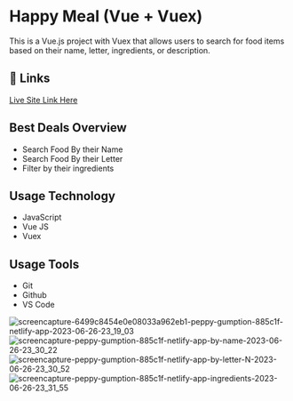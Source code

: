 
# Happy Meal (Vue + Vuex)

This is a Vue.js project with Vuex that allows users to search for food items based on their name, letter, ingredients, or description.





## 🔗 Links
[Live Site Link Here ](https://peppy-gumption-885c1f.netlify.app/)

## Best Deals Overview

* Search Food By their Name
* Search Food By their Letter
* Filter by their ingredients

## Usage Technology
* JavaScript
* Vue JS
* Vuex

## Usage Tools
* Git
* Github
* VS Code

![screencapture-6499c8454e0e08033a962eb1-peppy-gumption-885c1f-netlify-app-2023-06-26-23_19_03](https://github.com/SanzidaTasnim/Meals_Project/assets/87225133/9cdd9b82-3095-416c-8330-b0e79992cf1d)
![screencapture-peppy-gumption-885c1f-netlify-app-by-name-2023-06-26-23_30_22](https://github.com/SanzidaTasnim/Meals_Project/assets/87225133/8aa7675d-1353-4ecd-8af0-df1a5837108f)
![screencapture-peppy-gumption-885c1f-netlify-app-by-letter-N-2023-06-26-23_30_52](https://github.com/SanzidaTasnim/Meals_Project/assets/87225133/8e6f1e98-2d97-4768-b985-e435f8cf7a90)
![screencapture-peppy-gumption-885c1f-netlify-app-ingredients-2023-06-26-23_31_55](https://github.com/SanzidaTasnim/Meals_Project/assets/87225133/f4525bca-8aab-4eb6-93ba-8c88fc1ed81e)

